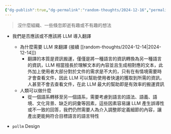 ```yaml
---
{"dg-publish":true,"dg-permalink":"random-thoughts/2024-12-16","permalink":"/random-thoughts/2024-12-16/","tags":["llm","python-doc-zh-tw"]}
---
```


> 沒什麼組織、一些倏忽即逝有趣或不有趣的想法

- 我們是否應該或不應該將 LLM 導入翻譯
  - 為什麼需要 LLM 來翻譯 (接續 [[random-thoughts/2024-12-14\|2024-12-14]])
    - 翻譯的本質是資訊搬運，僅僅是將一種語言的資訊轉換為另一種語言的資訊，LLM 相當擅長於理解文本的內容並且生成相對應的文本，此外加上使用者大部分對於文件的需求是不大的，只有在有情境需要時才會查看文件，因此 LLM 可以幫助使用者快速的獲取到所需的資訊，人甚至不會去查看文件，在此 LLM 最大的幫助即是有效率的搬運資訊
  - 人類可以做什麼
    - 從一個語系轉移至另一個語系，需要考慮到語言的語法、語義、語境、文化背景、缺乏的詞彙等因素，這些因素容易讓 LLM 產生誤導性或不一致的回答，我們仍然需要人為介入調整即定義細節的內容，讓產出更能夠符合目標語言的語言特性

- `pollm` Design
